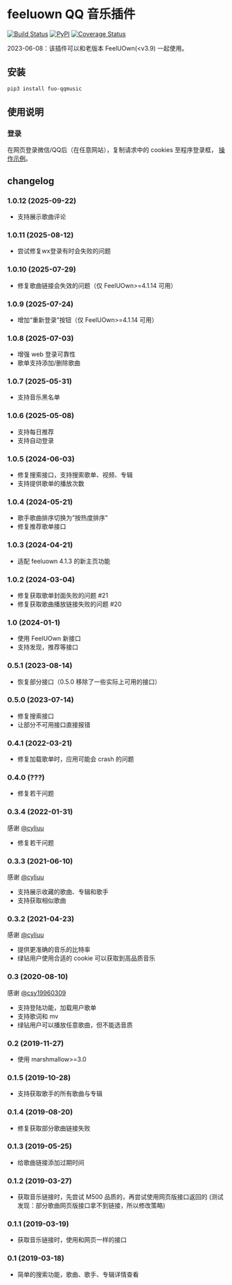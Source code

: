 # feeluown QQ 音乐插件

[![Build Status](https://travis-ci.com/feeluown/feeluown-qqmusic.svg?branch=master)](https://travis-ci.com/feeluown/feeluown-qqmusic)
[![PyPI](https://img.shields.io/pypi/v/fuo_qqmusic.svg)](https://pypi.python.org/pypi/fuo-qqmusic)
[![Coverage Status](https://coveralls.io/repos/github/feeluown/feeluown-qqmusic/badge.svg?branch=master)](https://coveralls.io/github/feeluown/feeluown-qqmusic?branch=master)


2023-06-08：该插件可以和老版本 FeelUOwn(\<v3.9) 一起使用。

## 安装

```sh
pip3 install fuo-qqmusic
```

## 使用说明

### 登录
在网页登录微信/QQ后（在任意网站），复制请求中的 cookies 至程序登录框，
[操作示例](https://github.com/feeluown/feeluown-qqmusic/issues/6)。

## changelog
### 1.0.12 (2025-09-22)
- 支持展示歌曲评论

### 1.0.11 (2025-08-12)
- 尝试修复wx登录有时会失败的问题

### 1.0.10 (2025-07-29)
- 修复歌曲链接会失效的问题（仅 FeelUOwn>=4.1.14 可用）

### 1.0.9 (2025-07-24)
- 增加“重新登录”按钮（仅 FeelUOwn>=4.1.14 可用）

### 1.0.8 (2025-07-03)
- 增强 web 登录可靠性
- 歌单支持添加/删除歌曲

### 1.0.7 (2025-05-31)
- 支持音乐黑名单

### 1.0.6 (2025-05-08)
- 支持每日推荐
- 支持自动登录

### 1.0.5 (2024-06-03)
- 修复搜索接口，支持搜索歌单、视频、专辑
- 支持提供歌单的播放次数

### 1.0.4 (2024-05-21)
- 歌手歌曲排序切换为”按热度排序”
- 修复推荐歌单接口

### 1.0.3 (2024-04-21)
- 适配 feeluown 4.1.3 的新主页功能

### 1.0.2 (2024-03-04)
- 修复获取歌单封面失败的问题 #21
- 修复获取歌曲播放链接失败的问题 #20

### 1.0 (2024-01-1)
- 使用 FeelUOwn 新接口
- 支持发现，推荐等接口

### 0.5.1 (2023-08-14)
- 恢复部分接口（0.5.0 移除了一些实际上可用的接口）

### 0.5.0 (2023-07-14)
- 修复搜索接口
- 让部分不可用接口直接报错

### 0.4.1 (2022-03-21)
- 修复加载歌单时，应用可能会 crash 的问题

### 0.4.0 (???)
- 修复若干问题

### 0.3.4 (2022-01-31)
感谢 [@cyliuu](https://github.com/cyliuu)

- 修复若干问题

### 0.3.3 (2021-06-10)
感谢 [@cyliuu](https://github.com/cyliuu)

- 支持展示收藏的歌曲、专辑和歌手
- 支持获取相似歌曲

### 0.3.2 (2021-04-23)
感谢 [@cyliuu](https://github.com/cyliuu)

- 提供更准确的音乐的比特率
- 绿钻用户使用合适的 cookie 可以获取到高品质音乐

### 0.3 (2020-08-10)
感谢 [@csy19960309](https://github.com/csy19960309)

- 支持登陆功能，加载用户歌单
- 支持歌词和 mv
- 绿钻用户可以播放任意歌曲，但不能选音质

### 0.2 (2019-11-27)
- 使用 marshmallow>=3.0

### 0.1.5 (2019-10-28)
- 支持获取歌手的所有歌曲与专辑

### 0.1.4 (2019-08-20)
- 修复获取部分歌曲链接失败

### 0.1.3 (2019-05-25)
- 给歌曲链接添加过期时间

### 0.1.2 (2019-03-27)
- 获取音乐链接时，先尝试 M500 品质的，再尝试使用网页版接口返回的
  (测试发现：部分歌曲网页版接口拿不到链接，所以修改策略)

### 0.1.1 (2019-03-19)
- 获取音乐链接时，使用和网页一样的接口

### 0.1 (2019-03-18)
- 简单的搜索功能，歌曲、歌手、专辑详情查看
